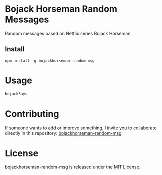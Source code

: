 # Bojack Horseman Random Messages

Random messages based on Netflix series Bojack Horseman.

## Install

```npm
npm install -g bojackhorseman-random-msg
```

# Usage

```bash
bojackSays
```

# Contributing
If someone wants to add or improve something, I invite you to collaborate directly in this repository: [bojackhorseman-random-msg](https://github.com/mjohar30/bojackhorseman-random-msg)

# License
bojackhorseman-random-msg is released under the [MIT License](https://opensource.org/licenses/MIT).
